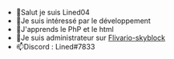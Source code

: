- 👋Salut je suis Lined04
- 👀Je suis intéressé par le développement
- 🌱J'apprends le PhP et le html
- 🎈Je suis administrateur sur [Flivario-skyblock](https://discord.flivario.fr/)
- 📫Discord : Lined#7833
